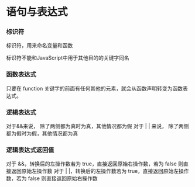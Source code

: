# 语句与表达式

### 标识符

 标识符，用来命名变量和函数

标识符不能和JavaScript中用于其他目的的关键字同名

### 函数表达式

只要在 function 关键字的前面有任何其他的元素，就会从函数声明转变为函数表达式。

### 逻辑表达式

对于&&来说， 除了两侧都为真时为真，其他情况都为假
 对于 | | 来说， 除了两侧都为假时为假，其他情况都为真

### 逻辑表达式返回值

对于 &&，转换后的左操作数若为 true，直接返回原始右操作数，若为 false 则直接返回原始左操作数
 对于 | |，转换后的左操作数若为 true，直接返回原始左操作数，若为 false 则直接返回原始右操作数

